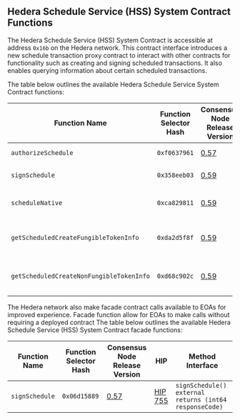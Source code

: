 ## Hedera Schedule Service (HSS) System Contract Functions

The Hedera Schedule Service (HSS) System Contract is accessible at address `0x16b` on the Hedera network. This contract interface introduces a new schedule transaction proxy contract to interact with other contracts for functionality such as creating and signing scheduled transactions. It also enables querying information about certain scheduled transactions.

The table below outlines the available Hedera Schedule Service System Contract functions:

| Function Name     | Function Selector Hash | Consensus Node Release Version                                               | HIP                                            | Method Interface                                                           |
| -----------------  | ---------------------- | ---------------------------------------------------------------------------- | ---------------------------------------------- | -------------------------------------------------------------------------- |
| `authorizeSchedule` | `0xf0637961`           | [0.57](https://docs.hedera.com/hedera/networks/release-notes/services#release-v0.57) | [HIP 755](https://hips.hedera.com/hip/hip-755) | `authorizeSchedule(address schedule) external returns (int64 responseCode)`                                           |
| `signSchedule`     | `0x358eeb03`           | [0.59](https://docs.hedera.com/hedera/networks/release-notes/services#release-v0.59) | [HIP 755](https://hips.hedera.com/hip/hip-755) | `signSchedule(address schedule, bytes memory signatureMap) external returns (int64 responseCode`                              |
| `scheduleNative` | `0xca829811`           | [0.59](https://docs.hedera.com/hedera/networks/release-notes/services#release-v0.59) | [HIP 756](https://hips.hedera.com/hip/hip-756) | `scheduleNative(address systemContractAddress, bytes memory callData, address payer) external returns (int64 responseCode, address scheduleAddress)` |
| `getScheduledCreateFungibleTokenInfo`    | `0xda2d5f8f`           | [0.59](https://docs.hedera.com/hedera/networks/release-notes/services#release-v0.59) | [HIP 756](https://hips.hedera.com/hip/hip-756) | `getScheduledCreateFungibleTokenInfo(address scheduleAddress) external returns (int64 responseCode, IHederaTokenService.FungibleTokenInfo memory fungibleTokenInfo)` |
| `getScheduledCreateNonFungibleTokenInfo`    | `0xd68c902c`           | [0.59](https://docs.hedera.com/hedera/networks/release-notes/services#release-v0.59) | [HIP 756](https://hips.hedera.com/hip/hip-756) | `getScheduledCreateNonFungibleTokenInfo(address scheduleAddress) external returns (int64 responseCode, IHederaTokenService.NonFungibleTokenInfo memory nonFungibleTokenInfo)` |

The Hedera network also make facade contract calls available to EOAs for improved experience.
Facade function allow for EOAs to make calls without requiring a deployed contract
The table below outlines the available Hedera Schedule Service (HSS) System Contract facade functions:

| Function Name                          | Function Selector Hash | Consensus Node Release Version                                               | HIP                                            | Method Interface                                                                                |
| -------------------------------------- | ---------------------- | ---------------------------------------------------------------------------- | ---------------------------------------------- | ----------------------------------------------------------------------------------------------------------------------------------------------------------------------------- | 
| `signSchedule`   | `0x06d15889`  | [0.57](https://docs.hedera.com/hedera/networks/release-notes/services#release-v0.57)  | [HIP 755](https://hips.hedera.com/hip/hip-755) | `signSchedule() external returns (int64 responseCode)` 